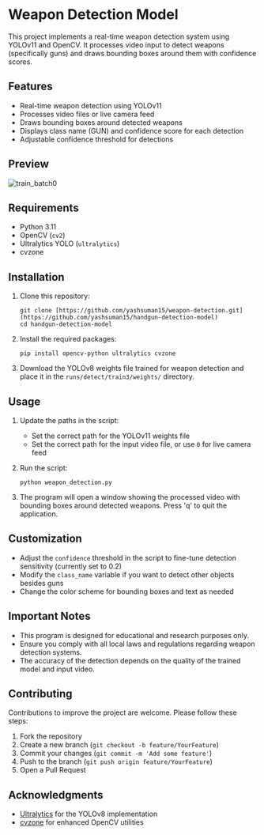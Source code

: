 # Weapon Detection Model

This project implements a real-time weapon detection system using YOLOv11 and OpenCV. It processes video input to detect weapons (specifically guns) and draws bounding boxes around them with confidence scores.

## Features

- Real-time weapon detection using YOLOv11
- Processes video files or live camera feed
- Draws bounding boxes around detected weapons
- Displays class name (GUN) and confidence score for each detection
- Adjustable confidence threshold for detections

## Preview
![train_batch0](https://github.com/user-attachments/assets/d2ca07f2-80e2-4dcc-9546-4b15324230f5)


## Requirements

- Python 3.11
- OpenCV (`cv2`)
- Ultralytics YOLO (`ultralytics`)
- cvzone

## Installation

1. Clone this repository:
   ```
   git clone [https://github.com/yashsuman15/weapon-detection.git](https://github.com/yashsuman15/handgun-detection-model)
   cd handgun-detection-model
   ```

2. Install the required packages:
   ```
   pip install opencv-python ultralytics cvzone
   ```

3. Download the YOLOv8 weights file trained for weapon detection and place it in the `runs/detect/train3/weights/` directory.

## Usage

1. Update the paths in the script:
   - Set the correct path for the YOLOv11 weights file
   - Set the correct path for the input video file, or use `0` for live camera feed

2. Run the script:
   ```
   python weapon_detection.py
   ```

3. The program will open a window showing the processed video with bounding boxes around detected weapons. Press 'q' to quit the application.

## Customization

- Adjust the `confidence` threshold in the script to fine-tune detection sensitivity (currently set to 0.2)
- Modify the `class_name` variable if you want to detect other objects besides guns
- Change the color scheme for bounding boxes and text as needed

## Important Notes

- This program is designed for educational and research purposes only.
- Ensure you comply with all local laws and regulations regarding weapon detection systems.
- The accuracy of the detection depends on the quality of the trained model and input video.

## Contributing

Contributions to improve the project are welcome. Please follow these steps:

1. Fork the repository
2. Create a new branch (`git checkout -b feature/YourFeature`)
3. Commit your changes (`git commit -m 'Add some feature'`)
4. Push to the branch (`git push origin feature/YourFeature`)
5. Open a Pull Request

## Acknowledgments

- [Ultralytics](https://github.com/ultralytics/ultralytics) for the YOLOv8 implementation
- [cvzone](https://github.com/cvzone/cvzone) for enhanced OpenCV utilities

